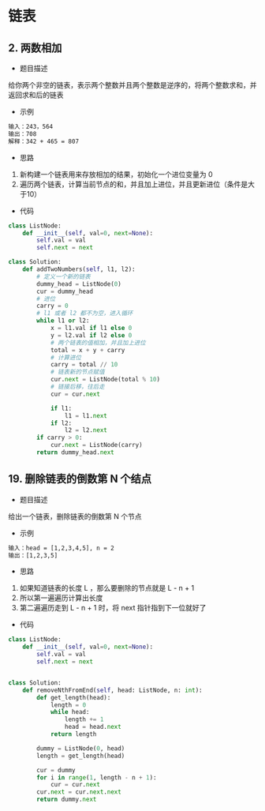 # 链表

## 2. 两数相加

- 题目描述

给你两个非空的链表，表示两个整数并且两个整数是逆序的，将两个整数求和，并返回求和后的链表

- 示例

```txt
输入：243，564
输出：708
解释：342 + 465 = 807
```

- 思路

1. 新构建一个链表用来存放相加的结果，初始化一个进位变量为 0
2. 遍历两个链表，计算当前节点的和，并且加上进位，并且更新进位（条件是大于10）

- 代码

```py
class ListNode:
    def __init__(self, val=0, next=None):
        self.val = val
        self.next = next

class Solution:
    def addTwoNumbers(self, l1, l2):
        # 定义一个新的链表
        dummy_head = ListNode(0)
        cur = dummy_head
        # 进位
        carry = 0
        # l1 或者 l2 都不为空，进入循环
        while l1 or l2:
            x = l1.val if l1 else 0
            y = l2.val if l2 else 0
            # 两个链表的值相加，并且加上进位
            total = x + y + carry
            # 计算进位
            carry = total // 10
            # 链表新的节点赋值
            cur.next = ListNode(total % 10)
            # 链接后移，往后走
            cur = cur.next

            if l1:
                l1 = l1.next
            if l2:
                l2 = l2.next
        if carry > 0:
            cur.next = ListNode(carry)
        return dummy_head.next
```

## 19. 删除链表的倒数第 N 个结点

- 题目描述

给出一个链表，删除链表的倒数第 N 个节点

- 示例

```txt
输入：head = [1,2,3,4,5], n = 2
输出：[1,2,3,5]

```

- 思路

1. 如果知道链表的长度 L ，那么要删除的节点就是 L - n + 1
2. 所以第一遍遍历计算出长度
3. 第二遍遍历走到 L - n + 1 时，将 next 指针指到下一位就好了

- 代码

```py
class ListNode:
    def __init__(self, val=0, next=None):
        self.val = val
        self.next = next


class Solution:
    def removeNthFromEnd(self, head: ListNode, n: int):
        def get_length(head):
            length = 0
            while head:
                length += 1
                head = head.next
            return length

        dummy = ListNode(0, head)
        length = get_length(head)

        cur = dummy
        for i in range(1, length - n + 1):
            cur = cur.next
        cur.next = cur.next.next
        return dummy.next
```
